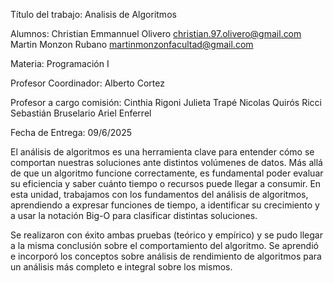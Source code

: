 Título del trabajo: Analisis de Algoritmos

Alumnos:
            Christian Emmannuel Olivero    christian.97.olivero@gmail.com
            Martin Monzon Rubano            martinmonzonfacultad@gmail.com 
            
Materia: Programación I

Profesor Coordinador: Alberto Cortez

Profesor a cargo comisión: 
Cinthia Rigoni
Julieta Trapé
Nicolas Quirós Ricci
Sebastián Bruselario
Ariel Enferrel


Fecha de Entrega: 09/6/2025

El análisis de algoritmos es una herramienta clave para entender cómo se comportan nuestras soluciones ante distintos volúmenes de datos. Más allá de que un algoritmo funcione correctamente, es fundamental poder evaluar su eficiencia y saber cuánto tiempo o recursos puede llegar a consumir. En esta unidad, trabajamos con los fundamentos del análisis de algoritmos, aprendiendo a expresar funciones de tiempo, a identificar su crecimiento y a usar la notación Big-O para clasificar distintas soluciones.

Se realizaron con éxito ambas pruebas (teórico y empírico) y se pudo llegar a la misma conclusión sobre el comportamiento del algoritmo.
Se aprendió e incorporó los conceptos sobre análisis de rendimiento de algoritmos para un análisis más completo e integral sobre los mismos.
